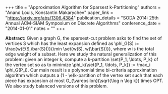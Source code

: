+++
title = "Approximation Algorithm for Sparsest k-Partitioning"
authors = "Anand Louis, Konstantin Makarychev"
paper_link = "https://arxiv.org/abs/1306.4384"
publication_details = "SODA 2014: 25th Annual ACM-SIAM Symposium on Discrete Algorithms"
conference_date = "2014-01-01"
notes = ""
+++

<b>Abstract:</b>
Given a graph G, the sparsest-cut problem asks to find the set of vertices S which has the least expansion defined as
\phi_G(S) :=
\frac{w(E(S,\bar{S}))}{\min \set{w(S), w(\bar{S})}},
where w is the total edge weight of a subset. Here we study the natural generalization of this problem: given an integer k, compute a k-partition \set{P_1, \ldots, P_k} of the vertex set so as to minimize
\phi_k(\set{P_1, \ldots, P_k}) := \max_i
\phi_G(P_i).
Our main result is a polynomial time bi-criteria approximation algorithm which outputs a (1 - \e)k-partition of the vertex set such that each piece has expansion at most O_{\varepsilon}(\sqrt{\log n \log k}) times OPT. We also study balanced versions of this problem.
